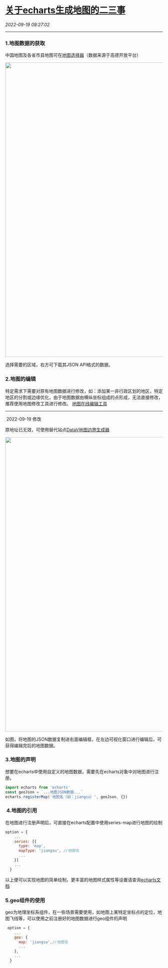 # [关于echarts生成地图的二三事](https://blog.csdn.net/woaidouya123/article/details/118788527)
*2022-09-19 09:27:02*

---
<h3>1.地图数据的获取</h3> 
<p>中国地图及各省市县地图可在<a href="http://datav.aliyun.com/tools/atlas/index.html" title="地图选择器">地图选择器</a>（数据来源于高德开放平台）</p> 
<p><img alt="" height="937" src="https://img-blog.csdnimg.cn/20210716112528619.png?x-oss-process=image/watermark,type_ZmFuZ3poZW5naGVpdGk,shadow_10,text_aHR0cHM6Ly9ibG9nLmNzZG4ubmV0L3dvYWlkb3V5YTEyMw==,size_16,color_FFFFFF,t_70" width="1200"></p> 
<p>选择需要的区域，右方可下载其JSON API格式的数据。</p> 
<h3>2.地图的编辑</h3> 
<p>特定需求下需要对原有地图数据进行修改，如：添加某一非行政区划的地区，特定地区的分割或边缘优化，由于地图数据由横纵坐标组成的点形成，无法直接修改，推荐使用地图修改工具进行修改。&nbsp;<a href="http://geojson.io/" title="地图在线编辑工具">地图在线编辑工具</a></p> 
<hr>
<p>&nbsp;2022-09-19 修改</p> 
<p>原地址已无效，可使用替代站点<a class="link-info" href="http://datav.aliyun.com/portal/school/atlas/area_generator" title="DataV地图边界生成器">DataV地图边界生成器</a></p> 
<p><img alt="" height="937" src="https://img-blog.csdnimg.cn/20210716141449633.png?x-oss-process=image/watermark,type_ZmFuZ3poZW5naGVpdGk,shadow_10,text_aHR0cHM6Ly9ibG9nLmNzZG4ubmV0L3dvYWlkb3V5YTEyMw==,size_16,color_FFFFFF,t_70" width="1200"></p> 
<p>如图，将地图的JSON数据复制进右面编辑框，在左边可视化窗口进行编辑后，可获得编辑完后的地图数据。</p> 
<p></p> 
<h3>3.地图的声明</h3> 
<p>想要在echarts中使用自定义的地图数据，需要先在echarts对象中对地图进行注册。</p> 

```javascript
import echarts from 'echarts'
const geoJson = `...地图JSON数据...`
echarts.registerMap('地图名（如：jiangsu）', geoJson, {})
``` 
<h3>&nbsp;4.地图的引用</h3> 
<p>在地图进行注册声明后，可直接在echarts配置中使用series-map进行地图的绘制</p> 

```javascript
option = {
    ...
    series: [{
      type: 'map',
      mapType: 'jiangsu', //地图名
      ...
    }]
    ...
  }
``` 
<p>以上便可以实现地图的简单绘制，更丰富的地图样式属性等设置请查询<a href="https://echarts.apache.org/zh/option.html#series-map" title="echarts文档">echarts文档</a></p> 
<h3>5.geo组件的使用</h3> 
<p>geo为地理坐标系组件，在一些场景需要使用，如地图上某特定坐标点的定位，地图飞线等，可以使用之前注册好的地图数据进行geo组件的声明</p> 

```javascript
 option = {
    ...
    geo: {
      map: 'jiangsu',//地图名
      ...
    },
    ...
  }
``` 
<p></p>
